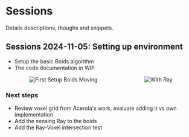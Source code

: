 # Sessions
Details descriptions, thoughs and snippets.

## Sessions 2024-11-05: Setting up environment
- Setup the basic Boids algorithm
- The code documentation in WIP

<div style="display: flex; justify-content: space-around; align-items: center;">
    <img src="Assets/Art/Images/first_setup_boids_moving.gif" alt="First Setup Boids Moving" style="max-width: 45%;">
    <img src="Assets/Art/Images/wth_ray.gif" alt="With Ray" style="max-width: 45%;">
</div>


### Next steps
- Review voxel grid from Acerola's work, evaluate adding it vs own implementation
- Add the sensing Ray to the boids
- Add the Ray-Voxel intersection test